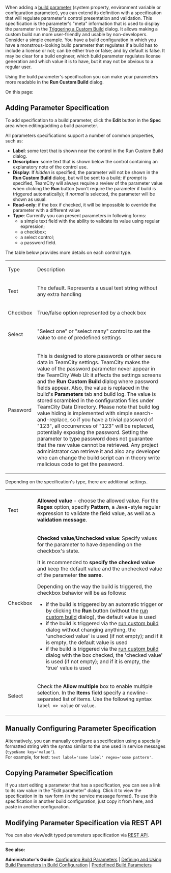 [//]: # (title: Typed Parameters)
[//]: # (auxiliary-id: Typed Parameters)


When adding a [build parameter](configuring-build-parameters.md) (system property, environment variable or configuration parameter), you can extend its definition with a specification that will regulate parameter's control presentation and validation. This specification is the parameter's "meta" information that is used to display the parameter in the [Triggering a Custom Build](triggering-a-custom-build.md) dialog. It allows making a custom build run more user\-friendly and usable by non\-developers. Consider a simple example. You have a build configuration in which you have a monstrous\-looking build parameter that regulates if a build has to include a license or not; can be either true or false; and by default is false. It may be clear for a build engineer, which build parameter regulates license generation and which value it is to have, but it may not be obvious to a regular user.

Using the build parameter's specification you can make your parameters more readable in the __Run Custom Build__ dialog.


On this page:

<tag-list of="chapter" mode="tree" depth="4"/>


## Adding Parameter Specification

To add specification to a build parameter, click the __Edit__ button in the __Spec__ area when editing/adding a build parameter.

All parameters specifications support a number of common properties, such as:
* __Label__: some text that is shown near the control in the Run Custom Build dialog.
* __Description__: some text that is shown below the control containing an explanatory note of the control use.
* __Display__: If _hidden_ is specified, the parameter will not be shown in the __Run Custom Build__ dialog, but will be sent to a build; if _prompt_ is specified, TeamCity will always require a review of the parameter value when clicking the __Run__ button (won't require the parameter if build is triggered automatically); if _normal_ is selected, the parameter will be shown as usual.
* __Read\-only__: if the box if checked, it will be impossible to override the parameter with a different value  
* __Type__: Currently you can present parameters in following forms:
   * a simple text field with the ability to validate its value using regular expression;
   * a checkbox;
   * a select control;
   * a password field.

The table below provides more details on each control type.

<table><tr>

<td>

Type


</td>

<td>

Description


</td></tr><tr>

<td>

Text


</td>

<td>

The default. Represents a usual text string without any extra handling


</td></tr><tr>

<td>

Checkbox


</td>

<td>

True/false option represented by a check box


</td></tr><tr>

<td>

Select


</td>

<td>

"Select one" or "select many" control to set the value to one of predefined settings


</td></tr><tr>

<td>

Password


</td>

<td>

 This is designed to store passwords or other secure data in TeamCity settings. TeamCity makes the value of the password parameter never appear in the TeamCity Web UI: it affects the settings screens and the __Run Custom Build__ dialog where password fields appear. Also, the value is replaced in the build's __Parameters__ tab and build log. The value is stored scrambled in the configuration files under TeamCity Data Directory. Please note that build log value hiding is implemented with simple search\-and\-replace, so if you have a trivial password of "123", all occurrences of "123" will be replaced, potentially exposing the password. Setting the parameter to type password does not guarantee that the raw value cannot be retrieved. Any project administrator can retrieve it and also any developer who can change the build script can in theory write malicious code to get the password.


</td></tr></table>

Depending on the specification's type, there are additional settings.

<table>

<tr><td></td><td></td></tr>

<tr>

<td>

Text


</td>

<td>

__Allowed value__ \- choose the allowed value. For the __Regex__ option, specify __Pattern__, a Java\-style regular expression to validate the field value, as well as a __validation message__.


</td></tr><tr>

<td>

Checkbox


</td>

<td>

__Checked value__/__Unchecked value__: Specify values for the parameter to have depending on the checkbox's state.

It is recommended to __specify the checked value__ and keep the default value and the unchecked value of the parameter __the same__.

Depending on the way the build is triggered, the checkbox behavior will be as follows:
* if the build is triggered by an automatic trigger or by clicking the __Run__ button (without the [run custom build](triggering-a-custom-build.md) dialog), the default value is used
* if the build is triggered via the [run custom build](triggering-a-custom-build.md) dialog without changing anything, the 'unchecked value' is used (if not empty); and if it is empty, the default value is used
* if the build is triggered via the [run custom build](triggering-a-custom-build.md) dialog with the box checked, the 'checked value' is used (if not empty); and if it is empty, the 'true' value is used


</td></tr><tr>

<td>

Select


</td>

<td>

Check the __Allow multiple__ box to enable multiple selection. In the __Items__ field specify a newline\-separated list of items. Use the following syntax `label => value` or `value`.


</td></tr></table>

## Manually Configuring Parameter Specification

Alternatively, you can manually configure a specification using a specially formatted string with the syntax similar to the one used in service messages (`typeName key='value'`).   
For example, for text: `text label='some label' regex='some pattern'`.

## Copying Parameter Specification

If you start editing a parameter that has a specification, you can see a link to its raw value in the "Edit parameter" dialog. Click it to view the specification in its raw form (in the service message format). To use this specification in another build configuration, just copy it from here, and paste in another configuration.

## Modifying Parameter Specification via REST API

You can also view/edit typed parameters specification via [REST API](rest-api.md#Typed+Parameters+Specification).

 __  __

__See also:__

__Administrator's Guide__: [Configuring Build Parameters](configuring-build-parameters.md) | [Defining and Using Build Parameters in Build Configuration](configuring-build-parameters.md) | [Predefined Build Parameters](predefined-build-parameters.md)
